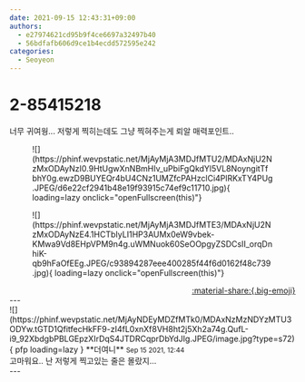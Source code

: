 ```yaml
---
date: 2021-09-15 12:43:31+09:00
authors:
  - e27974621cd95b9f4ce6697a32497b40
  - 56bdfafb606d9ce1b4ecdd572595e242
categories:
  - Seoyeon
---
```


# 2-85415218

<div class="post-container" markdown="1">
<div class="content-container md-sidebar__scrollwrap" markdown="1">

너무 귀여웡... 저렇게 찍히는데도 그냥 찍혀주는게 뢰알 매력포인트.. 
<figure markdown="1">
![](https://phinf.wevpstatic.net/MjAyMjA3MDJfMTU2/MDAxNjU2NzMxODAyNzI0.9HtUgwXnNBmHIv_uPbiFgQkdYl5VL8NoyngitTfbhY0g.ewzD9BUYEQr4bU4CNz1UMZfcPAHzclCi4PlRKxTY4PUg.JPEG/d6e22cf2941b48e19f93915c74ef9c11710.jpg){ loading=lazy onclick="openFullscreen(this)"}
</figure>

<figure markdown="1">
![](https://phinf.wevpstatic.net/MjAyMjA3MDJfMTE3/MDAxNjU2NzMxODAyNzE4.1HCTbIyLI1HP3AUMx0eW9vbek-KMwa9Vd8EHpVPM9n4g.uWMNuok60SeOOpgyZSDCsII_orqDnhiK-qb9hFaOfEEg.JPEG/c93894287eee400285f44f6d0162f48c739.jpg){ loading=lazy onclick="openFullscreen(this)"}
</figure>


</div>
</div>

<div style="text-align: right;" markdown="1">
<a href="https://weverse.io/fromis9/fanpost/2-85415218" style="text-align: right;">:material-share:{.big-emoji}</a>
</div>
---

<div class="comments-container md-sidebar__scrollwrap" markdown="1">
<div class="comment" markdown="1">
<div class='id-container' markdown="1">
![](https://phinf.wevpstatic.net/MjAyNDEyMDZfMTk0/MDAxNzMzNDYzMTU3ODYw.tGTD1QfitfecHkFF9-zI4fL0xnXf8VH8ht2j5Xh2a74g.QufL-i9_92XbdgbPBLGEpzXIrDqS4JTDRCqprDbYdJIg.JPEG/image.jpg?type=s72){ pfp loading=lazy }
**<span class="artist">더여니</span>** <small>Sep 15 2021, 12:44</small><br>
</div>
<div class='comment-body' markdown="1">
고마워요.. 난 저렇게 찍고있는 줄은 몰랐지...
</div>
</div>
</div>
---
